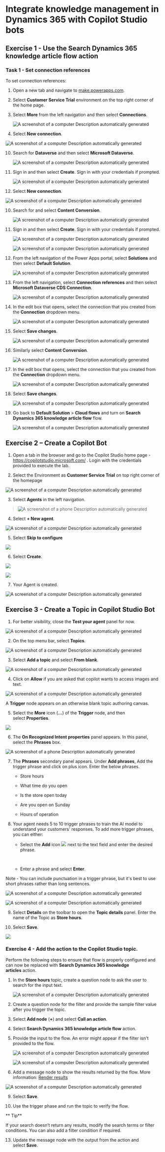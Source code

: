 # Integrate knowledge management in Dynamics 365 with Copilot Studio bots

## Exercise 1 - Use the Search Dynamics 365 knowledge article flow action

### Task 1 - Set connection references

To set connection references:

1.  Open a new tab and navigate
    to [make.powerapps.com](https://make.powerapps.com/).

2.  Select **Customer Service Trial** environment on the top right corner of
    the home page.

6.  Select **More** from the left navigation and then select **Connections**.

    ![A screenshot of a computer Description automatically
generated](./media/media18/image27.jpg)
  
8.  Select **New connection**.

   ![A screenshot of a computer Description automatically
generated](./media/media18/image28.jpg)

10.  Search for **Dataverse** and then select **Microsoft Dataverse**.

     ![A screenshot of a computer Description automatically
generated](./media/media18/image29.jpg)

12.  Sign in and then select **Create**. Sign in with your credentials if prompted.

     ![A screenshot of a computer Description automatically
generated](./media/media18/image30.jpg)

14.  Select **New connection**.

   ![A screenshot of a computer Description automatically
generated](./media/media18/image35.jpg)

10.  Search for and select **Content Conversion**.

     ![A screenshot of a computer Description automatically
generated](./media/media18/image36.jpg)

12.  Sign in and then select **Create**. Sign in with your credentials if prompted.

     ![A screenshot of a computer Description automatically
generated](./media/media18/image37.jpg)

     ![A screenshot of a computer Description automatically
generated](./media/media18/image38.jpg)

15.  From the left navigation of the Power Apps portal, select **Solutions** and then select **Default Solution**.

     ![A screenshot of a computer Description automatically
generated](./media/media18/image18.png)

16.  From the left navigation, select **Connection references** and then select **Microsoft Dataverse CDS Connection**.

     ![A screenshot of a computer Description automatically
generated](./media/media18/image31.jpg)

12. In the edit box that opens, select the connection that you created from the **Connection** dropdown menu.

     ![A screenshot of a computer Description automatically
generated](./media/media18/image32.jpg)
   
14.  Select **Save changes**.

     ![A screenshot of a computer Description automatically
generated](./media/media18/image33.jpg)

16.  Similarly select **Content Conversion**.

     ![A screenshot of a computer Description automatically
generated](./media/media18/image39.jpg)

18.  In the edit box that opens, select the connection that you created from the **Connection** dropdown menu.

     ![A screenshot of a computer Description automatically
generated](./media/media18/image40.jpg)

7.  Select **Save changes**.

    ![A screenshot of a computer Description automatically
generated](./media/media18/image41.jpg)

9.  Go back to **Default Solution** \> **Cloud flows** and turn
    on **Search Dynamics 365 knowledge article flow** flow.

     ![A screenshot of a computer Description automatically
generated](./media/media18/image34.jpg)

## Exercise 2 – Create a Copilot Bot

1.  Open a tab in the browser and go to the Copilot Studio home page -
    <https://copilotstudio.microsoft.com/> . Login with the credentials
    provided to execute the lab.

2.  Select the Environment as **Customer Service Trial** on top right
    corner of the homepage

![A screenshot of a computer Description automatically
generated](./media/media18/image1.png)

3.  Select **Agents** in the left navigation.

> ![A screenshot of a phone Description automatically
> generated](./media/media18/image2.png)

4.  Select **+ New agent**.

![A screenshot of a computer Description automatically
generated](./media/media18/image3.png)

5.  Select **Skip to configure**

![](./media/media18/image4.png)

6.  Select **Create**.

![](./media/media18/image5.png)

![](./media/media18/image6.png)

7.  Your Agent is created.

![A screenshot of a computer Description automatically
generated](./media/media18/image7.png)

## Exercise 3 - Create a Topic in Copilot Studio Bot

1.  For better visibility, close the **Test your agent** panel for now.

![A screenshot of a computer Description automatically
generated](./media/media18/image8.png)

2.  On the top menu bar, select **Topics**.

![A screenshot of a computer Description automatically
generated](./media/media18/image9.png)

3.  Select **Add a topic** and select **From blank**.

![A screenshot of a computer Description automatically
generated](./media/media18/image10.png)

4.  Click on **Allow** if you are asked that copilot wants to access
    images and text.

![A screenshot of a computer Description automatically
generated](./media/media18/image11.png)

A **Trigger** node appears on an otherwise blank topic authoring canvas.

5.  Select the **More** icon (**…**) of the **Trigger** node, and then
    select **Properties**.

![](./media/media18/image12.png)

6.  The **On Recognized Intent properties** panel appears. In this
    panel, select the **Phrases** box.

![A screenshot of a phone Description automatically
generated](./media/media18/image13.png)

7.  The **Phrases** secondary panel appears. Under **Add phrases**, Add
    the trigger phrase and click on plus icon. Enter the below phrases.

    - Store hours

    - What time do you open

    - Is the store open today

    - Are you open on Sunday

    - Hours of operation

8.  Your agent needs 5 to 10 trigger phrases to train the AI model to
    understand your customers' responses. To add more trigger phrases,
    you can either:

    - Select the **Add** icon ![](./media/media18/image14.png) next to the text
      field and enter the desired phrase.

    &nbsp;

    - Enter a phrase and select **Enter**.

Note - You can include punctuation in a trigger phrase, but it's best to
use short phrases rather than long sentences.

![A screenshot of a computer Description automatically
generated](./media/media18/image15.png)

![A screenshot of a computer Description automatically
generated](./media/media18/image16.png)

9.  Select **Details** on the toolbar to open the **Topic
    details** panel. Enter the name of the Topic as **Store hours**.

10.  Select **Save**.

![](./media/media18/image17.png)

### Exercise 4 - Add the action to the Copilot Studio topic.

Perform the following steps to ensure that flow is properly configured
and can now be replaced with **Search Dynamics 365 knowledge
articles** action.

1.  In the **Store hours** topic, create a question node to ask the user to search
    for the input text.

    ![A screenshot of a computer Description automatically
generated](./media/media18/image42.jpg)

4.  Create a question node for the filter and provide the sample filter
    value after you trigger the topic.

5.  Select **Add node** (**+**) and select **Call an action**.

6.  Select **Search Dynamics 365 knowledge article flow** action.

7.  Provide the input to the flow. An error might appear if the filter
    isn't provided to the flow.

    ![A screenshot of a computer Description automatically
generated](./media/media18/image43.jpg)

    ![A screenshot of a computer Description automatically
generated](./media/media18/image44.jpg)

9.  Add a message node to show the results returned by the flow. More
    information: [Render
    results](https://learn.microsoft.com/en-us/dynamics365/customer-service/administer/integrate-KM-with-PVA?context=%2Fdynamics365%2Fcontact-center%2Fcontext%2Fadminister-context#render-results)

![A screenshot of a computer Description automatically
generated](./media/media18/image45.jpg)

9.  Select **Save**.

10. Use the trigger phase and run the topic to verify the flow.

** Tip**

If your search doesn’t return any results, modify the search terms or
filter conditions. You can also add a filter condition if required.

13. Update the message node with the output from the action and
    select **Save**.
